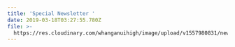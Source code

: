 ```yaml
---
title: 'Special Newsletter '
date: 2019-03-18T03:27:55.780Z
file: >-
  https://res.cloudinary.com/whanganuihigh/image/upload/v1557980831/newsletters/Special-Newsletter-18.03.19.pdf
---
```


